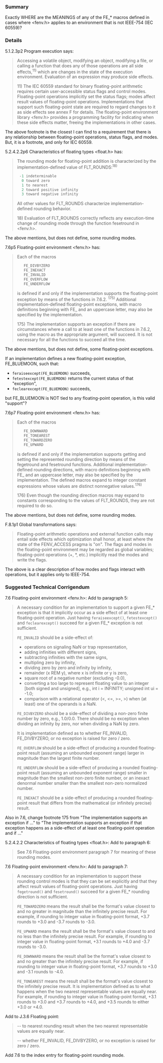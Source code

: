 ### Summary

Exactly WHERE are the MEANINGS of any of the FE\_\* macros defined in cases
where \<fenv.h\> applies to an environment that is not IEEE-754 (IEC 60559)?

### Details

5.1.2.3p2 Program execution says:

> Accessing a volatile object, modifying an object, modifying a file, or calling a
> function that does any of those operations are all side effects,<sup>11\)</sup>
> which are changes in the state of the execution environment. Evaluation of an
> expression may produce side effects.
>
> 11\) The IEC 60559 standard for binary floating-point arithmetic requires
> certain user-accessible status flags and control modes. Floating-point
> operations implicitly set the status flags; modes affect result values of
> floating-point operations. Implementations that support such floating-point
> state are required to regard changes to it as side effects see annex F for
> details. The floating-point environment library \<fenv.h\> provides a
> programming facility for indicating when these side effects matter, freeing the
> implementations in other cases.

The above footnote is the closest I can find to a requirement that there is any
relationship between floating-point operations, status flags, and modes. But, it
is a footnote, and only for IEC 60559\.

5.2.4.2.2p6 Characteristics of floating types \<float.h\> has:

> The rounding mode for floating-point addition is characterized by the
> implementation-defined value of FLT\_ROUNDS:<sup>18\)</sup>
>
> ```c
>  -1 indeterminable
>   0 toward zero
>   1 to nearest
>   2 toward positive infinity
>   3 toward negative infinity
> ```
>
> All other values for FLT\_ROUNDS characterize implementation-defined rounding
> behavior.
>
> 18\) Evaluation of FLT\_ROUNDS correctly reflects any execution-time change of
> rounding mode through the function fesetround in \<fenv.h\>.

The above mentions, but does not define, some rounding modes.

7.6p5 Floating-point environment \<fenv.h\> has:

> Each of the macros
>
> ```c
>    FE_DIVBYZERO
>    FE_INEXACT
>    FE_INVALID
>    FE_OVERFLOW
>    FE_UNDERFLOW
> ```
>
> is defined if and only if the implementation supports the floating-point
> exception by means of the functions in 7.6.2. <sup>175\)</sup> Additional
> implementation-defined floating-point exceptions, with macro definitions
> beginning with FE\_ and an uppercase letter, may also be specified by the
> implementation.
>
> 175\) The implementation supports an exception if there are circumstances where
> a call to at least one of the functions in 7.6.2, using the macro as the
> appropriate argument, will succeed. It is not necessary for all the functions to
> succeed all the time.

The above mentions, but does not define, some floating-point exceptions.

If an implementation defines a new floating-point exception, FE\_BLUEMOON, such
that:

* `feraiseexcept(FE_BLUEMOON)` succeeds,
* `fetestexcept(FE_BLUEMOON)` returns the current status of that "exception",
* `feclearexcept(FE_BLUEMOON)` succeeds,

but FE\_BLUEMOON is NOT tied to any floating-point operation, is this valid
"support"?

7.6p7 Floating-point environment \<fenv.h\> has:

> Each of the macros
>
> ```c
>    FE_DOWNWARD
>    FE_TONEAREST
>    FE_TOWARDZERO
>    FE_UPWARD
> ```
>
> is defined if and only if the implementation supports getting and setting the
> represented rounding direction by means of the fegetround and fesetround
> functions. Additional implementation-defined rounding directions, with macro
> definitions beginning with FE\_ and an uppercase letter, may also be specified
> by the implementation. The defined macros expand to integer constant expressions
> whose values are distinct nonnegative values.<sup>176\)</sup>
>
> 176\) Even though the rounding direction macros may expand to constants
> corresponding to the values of FLT\_ROUNDS, they are not required to do so.

The above mentions, but does not define, some rounding modes.

F.8.1p1 Global transformations says:

> Floating-point arithmetic operations and external function calls may entail side
> effects which optimization shall honor, at least where the state of the
> FENV\_ACCESS pragma is "on". The flags and modes in the floating-point
> environment may be regarded as global variables; floating-point operations (\+,
> \*, etc.) implicitly read the modes and write the flags.

The above is a clear description of how modes and flags interact with
operations, but it applies only to IEEE-754.

### Suggested Technical Corrigendum

7.6 Floating-point environment \<fenv.h\>: Add to paragraph 5:

> A necessary condition for an implementation to support a given FE\_\* exception
> is that it implicitly occur as a side effect of at least one floating-point
> operation. Just having `feraiseexcept()`, `fetestexcept()` and `feclearexcept()`
> succeed for a given FE\_\* exception is not sufficient.
>
> `FE_INVALID` should be a side-effect of:
>
> * operations on signaling NaN or trap representation,
> * adding infinities with different signs,
> * subtracting infinities with the same signs,
> * multipling zero by infinity,
> * dividing zero by zero and infinity by infinity,
> * remainder (x REM y), where x is infinite or y is zero,
> * square root of a negative number (excluding -0.0),
> * converting a too large to represent floating value to an integer \[both signed and unsigned], e.g., int i \= INFINITY; unsigned int ui \= -1.0;
> * comparison with a relational operator (\<, \<\=, \>\=, \>) when (at least) one of the operands is a NaN.
>
> `FE_DIVBYZERO` should be a side-effect of dividing a non-zero finite number by
> zero, e.g., 1.0/0.0. There should be no exception when dividing an infinity by
> zero, nor when dividing a NaN by zero.
>
> It is implementation defined as to whether FE\_INVALID, FE\_DIVBYZERO, or no
> exception is raised for zero / zero.
>
> `FE_OVERFLOW` should be a side-effect of producing a rounded floating-point
> result (assuming an unbounded exponent range) larger in magnitude than the
> largest finite number.
>
> `FE_UNDERFLOW` should be a side-effect of producing a rounded floating-point
> result (assuming an unbounded exponent range) smaller in magnitude than the
> smallest non-zero finite number, or an inexact denormal number smaller than the
> smallest non-zero normalized number.
>
> `FE_INEXACT` should be a side-effect of producing a rounded floating-point
> result that differs from the mathematical (or infinitely precise) result.

Also in 7.6, change footnote 175 from "The implementation supports an exception
if ..." to "The implementation supports an exception if that exception happens
as a side-effect of at least one floating-point operation and if ..."

5.2.4.2.2 Characteristics of floating types \<float.h\>: Add to paragraph 6:

> See 7.6 Floating-point environment paragraph 7 for meaning of these rounding
> modes.

7.6 Floating-point environment \<fenv.h\>: Add to paragraph 7:

> A necessary condition for an implementation to support these rounding control
> modes is that they can be set explicitly and that they affect result values of
> floating-point operations. Just having `fegetround()` and `fesetround()` succeed
> for a given FE\_\* rounding direction is not sufficient.
>
> `FE_TOWARDZERO` means the result shall be the format's value closest to and no
> greater in magnitude than the infinitely precise result. For example, if
> rounding to integer value in floating-point format, \+3.7 rounds to \+3.0 and
> -3.7 rounds to -3.0.
>
> `FE_UPWARD` means the result shall be the format's value closest to and no less
> than the infinitely precise result. For example, if rounding to integer value in
> floating-point format, \+3.1 rounds to \+4.0 and -3.7 rounds to -3.0.
>
> `FE_DOWNWARD` means the result shall be the format's value closest to and no
> greater than the infinitely precise result. For example, if rounding to integer
> value in floating-point format, \+3.7 rounds to \+3.0 and -3.1 rounds to -4.0.
>
> `FE_TONEAREST` means the result shall be the format's value closest to the
> infinitely precise result. It is implementation defined as to what happens when
> the two nearest representable values are equally near. For example, if rounding
> to integer value in floating-point format, \+3.1 rounds to \+3.0 and \+3.7
> rounds to \+4.0, and \+3.5 rounds to either \+3.0 or \+4.0.

Add to J.3.6 Floating point:

> \-- to nearest rounding result when the two nearest representable values are
> equally near.
>
> \-- whether FE\_INVALID, FE\_DIVBYZERO, or no exception is raised for zero /
> zero.

Add 7.6 to the index entry for floating-point rounding mode.
